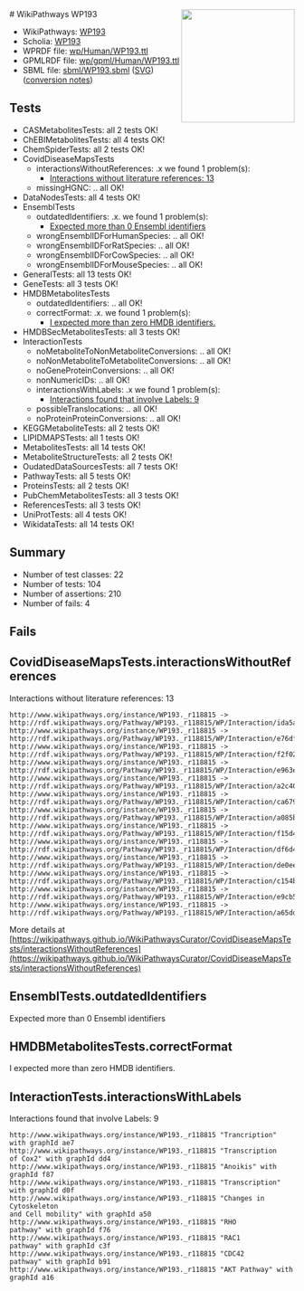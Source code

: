 <img style="float: right; width: 200px" src="../logo.png" />
# WikiPathways WP193

* WikiPathways: [WP193](https://identifiers.org/wikipathways:WP193)
* Scholia: [WP193](https://scholia.toolforge.org/wikipathways/WP193)
* WPRDF file: [wp/Human/WP193.ttl](../wp/Human/WP193.ttl)
* GPMLRDF file: [wp/gpml/Human/WP193.ttl](../wp/gpml/Human/WP193.ttl)
* SBML file: [sbml/WP193.sbml](../sbml/WP193.sbml) ([SVG](../sbml/WP193.svg)) ([conversion notes](../sbml/WP193.txt))

## Tests
* CASMetabolitesTests: all 2 tests OK!
* ChEBIMetabolitesTests: all 4 tests OK!
* ChemSpiderTests: all 2 tests OK!
* CovidDiseaseMapsTests
    * interactionsWithoutReferences: .x we found 1 problem(s):
        * [Interactions without literature references: 13](#9701cce4)
    * missingHGNC: .. all OK!
* DataNodesTests: all 4 tests OK!
* EnsemblTests
    * outdatedIdentifiers: .x. we found 1 problem(s):
        * [Expected more than 0 Ensembl identifiers](#f44398b7)
    * wrongEnsemblIDForHumanSpecies: .. all OK!
    * wrongEnsemblIDForRatSpecies: .. all OK!
    * wrongEnsemblIDForCowSpecies: .. all OK!
    * wrongEnsemblIDForMouseSpecies: .. all OK!
* GeneralTests: all 13 tests OK!
* GeneTests: all 3 tests OK!
* HMDBMetabolitesTests
    * outdatedIdentifiers: .. all OK!
    * correctFormat: .x. we found 1 problem(s):
        * [I expected more than zero HMDB identifiers.](#ad154c1e)
* HMDBSecMetabolitesTests: all 3 tests OK!
* InteractionTests
    * noMetaboliteToNonMetaboliteConversions: .. all OK!
    * noNonMetaboliteToMetaboliteConversions: .. all OK!
    * noGeneProteinConversions: .. all OK!
    * nonNumericIDs: .. all OK!
    * interactionsWithLabels: .x we found 1 problem(s):
        * [Interactions found that involve Labels: 9](#630d2680)
    * possibleTranslocations: .. all OK!
    * noProteinProteinConversions: .. all OK!
* KEGGMetaboliteTests: all 2 tests OK!
* LIPIDMAPSTests: all 1 tests OK!
* MetabolitesTests: all 14 tests OK!
* MetaboliteStructureTests: all 2 tests OK!
* OudatedDataSourcesTests: all 7 tests OK!
* PathwayTests: all 5 tests OK!
* ProteinsTests: all 2 tests OK!
* PubChemMetabolitesTests: all 3 tests OK!
* ReferencesTests: all 3 tests OK!
* UniProtTests: all 4 tests OK!
* WikidataTests: all 14 tests OK!


## Summary

* Number of test classes: 22
* Number of tests: 104
* Number of assertions: 210
* Number of fails: 4

## Fails

<a name="9701cce4" />

## CovidDiseaseMapsTests.interactionsWithoutReferences

Interactions without literature references: 13
```
http://www.wikipathways.org/instance/WP193._r118815 -> http://rdf.wikipathways.org/Pathway/WP193._r118815/WP/Interaction/ida5af703f
http://www.wikipathways.org/instance/WP193._r118815 -> http://rdf.wikipathways.org/Pathway/WP193._r118815/WP/Interaction/e76df
http://www.wikipathways.org/instance/WP193._r118815 -> http://rdf.wikipathways.org/Pathway/WP193._r118815/WP/Interaction/f2f02
http://www.wikipathways.org/instance/WP193._r118815 -> http://rdf.wikipathways.org/Pathway/WP193._r118815/WP/Interaction/e963e
http://www.wikipathways.org/instance/WP193._r118815 -> http://rdf.wikipathways.org/Pathway/WP193._r118815/WP/Interaction/a2c40
http://www.wikipathways.org/instance/WP193._r118815 -> http://rdf.wikipathways.org/Pathway/WP193._r118815/WP/Interaction/ca679
http://www.wikipathways.org/instance/WP193._r118815 -> http://rdf.wikipathways.org/Pathway/WP193._r118815/WP/Interaction/a085b
http://www.wikipathways.org/instance/WP193._r118815 -> http://rdf.wikipathways.org/Pathway/WP193._r118815/WP/Interaction/f15d4
http://www.wikipathways.org/instance/WP193._r118815 -> http://rdf.wikipathways.org/Pathway/WP193._r118815/WP/Interaction/df6d4
http://www.wikipathways.org/instance/WP193._r118815 -> http://rdf.wikipathways.org/Pathway/WP193._r118815/WP/Interaction/de0ee
http://www.wikipathways.org/instance/WP193._r118815 -> http://rdf.wikipathways.org/Pathway/WP193._r118815/WP/Interaction/c154b
http://www.wikipathways.org/instance/WP193._r118815 -> http://rdf.wikipathways.org/Pathway/WP193._r118815/WP/Interaction/e9cb5
http://www.wikipathways.org/instance/WP193._r118815 -> http://rdf.wikipathways.org/Pathway/WP193._r118815/WP/Interaction/a65dd
```

More details at [https://wikipathways.github.io/WikiPathwaysCurator/CovidDiseaseMapsTests/interactionsWithoutReferences](https://wikipathways.github.io/WikiPathwaysCurator/CovidDiseaseMapsTests/interactionsWithoutReferences)

<a name="f44398b7" />

## EnsemblTests.outdatedIdentifiers

Expected more than 0 Ensembl identifiers
<a name="ad154c1e" />

## HMDBMetabolitesTests.correctFormat

I expected more than zero HMDB identifiers.
<a name="630d2680" />

## InteractionTests.interactionsWithLabels

Interactions found that involve Labels: 9
```
http://www.wikipathways.org/instance/WP193._r118815 "Trancription" with graphId ae7
http://www.wikipathways.org/instance/WP193._r118815 "Transcription
of Cox2" with graphId dd4
http://www.wikipathways.org/instance/WP193._r118815 "Anoikis" with graphId f87
http://www.wikipathways.org/instance/WP193._r118815 "Transcription" with graphId d0f
http://www.wikipathways.org/instance/WP193._r118815 "Changes in Cytoskeleton
and Cell mobility" with graphId a50
http://www.wikipathways.org/instance/WP193._r118815 "RHO
pathway" with graphId f76
http://www.wikipathways.org/instance/WP193._r118815 "RAC1
pathway" with graphId c3f
http://www.wikipathways.org/instance/WP193._r118815 "CDC42
pathway" with graphId b91
http://www.wikipathways.org/instance/WP193._r118815 "AKT Pathway" with graphId a16
```


